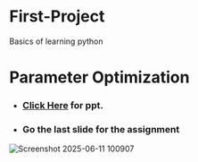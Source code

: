 # First-Project
Basics of learning python
# Parameter Optimization
- ### **<a href="https://docs.google.com/presentation/d/e/2PACX-1vSOeguXJS_AfKpHdxS1aU91XQ6fN7ubknc80qwXzB1_XghMbnyuQ6Ftecd9vGKrow/pub?start=false&loop=false&delayms=60000"> Click Here</a> for ppt.**
- ### Go the last slide for the assignment
![Screenshot 2025-06-11 100907](https://github.com/user-attachments/assets/9fd54d5d-dd68-4662-8332-63ba42ac346c)

